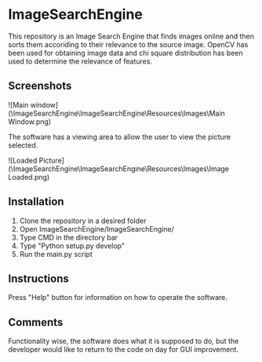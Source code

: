 # ImageSearchEngine

This repository is an Image Search Engine that finds images online and then sorts them accoriding to their relevance to the source image.
OpenCV has been used for obtaining image data and chi square distribution has been used to determine the relevance of features.

## Screenshots

![Main window](\ImageSearchEngine\ImageSearchEngine\Resources\Images\Main Window.png)

The software has a viewing area to allow the user to view the picture selected.

![Loaded Picture](\ImageSearchEngine\ImageSearchEngine\Resources\Images\Image Loaded.png)

## Installation

1. Clone the repository in a desired folder
2. Open ImageSearchEngine/ImageSearchEngine/
3. Type CMD in the directory bar
4. Type "Python setup.py develop"
5. Run the main.py script

## Instructions

Press "Help" button for information on how to operate the software.

## Comments

Functionality wise, the software does what it is supposed to do, but the developer would like to return to the code on day for GUI improvement.